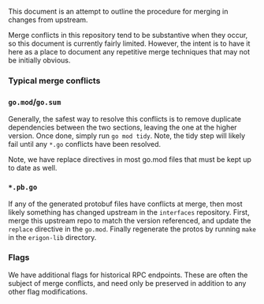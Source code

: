 This document is an attempt to outline the procedure for merging in changes
from upstream.

Merge conflicts in this repository tend to be substantive when they occur, so
this document is currently fairly limited.  However, the intent is to have it
here as a place to document any repetitive merge techniques that may not be
initially obvious.

### Typical merge conflicts

### `go.mod`/`go.sum`

Generally, the safest way to resolve this conflicts is to remove duplicate
dependencies between the two sections, leaving the one at the higher version.
Once done, simply run `go mod tidy`.  Note, the tidy step will likely fail
until any `*.go` conflicts have been resolved.

Note, we have replace directives in most go.mod files that must be kept up to
date as well.

### `*.pb.go`

If any of the generated protobuf files have conflicts at merge, then most
likely something has changed upstream in the `interfaces` repository.  First,
merge this upstream repo to match the version referenced, and update the
`replace` directive in the `go.mod`.  Finally regenerate the protos by running
`make` in the `erigon-lib` directory.

### Flags

We have additional flags for historical RPC endpoints.  These are often the
subject of merge conflicts, and need only be preserved in addition to any
other flag modifications.
